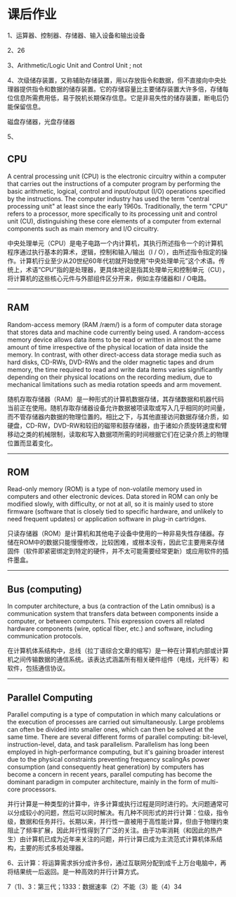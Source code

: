 # 课后作业
1、运算器、控制器、存储器、输入设备和输出设备

2、26

3、Arithmetic/Logic Unit and Control Unit ; not

4、次级储存装置，又称辅助存储装置，用以存放指令和数据，但不直接向中央处理器提供指令和数据的储存装置。它的存储容量比主要储存装置大许多倍，存储每位信息所需费用低，易于脱机长期保存信息。它是非易失性的储存装置，断电后仍能保留信息。

磁盘存储器，光盘存储器

5、
## CPU
A central processing unit (CPU) is the electronic circuitry within a computer that carries out the instructions of a computer program by performing the basic arithmetic, logical, control and input/output (I/O) operations specified by the instructions. The computer industry has used the term "central processing unit" at least since the early 1960s. Traditionally, the term "CPU" refers to a processor, more specifically to its processing unit and control unit (CU), distinguishing these core elements of a computer from external components such as main memory and I/O circuitry.

中央处理单元（CPU）是电子电路一个内计算机，其执行所述指令一个的计算机程序通过执行基本的算术，逻辑，控制和输入/输出（I / O），由所述指令指定的操作。计算机行业至少从20世纪60年代初就开始使用“中央处理单元”这个术语。传统上，术语“CPU”指的是处理器，更具体地说是指其处理单元和控制单元（CU），将计算机的这些核心元件与外部组件区分开来，例如主存储器和I / O电路。

---
## RAM
Random-access memory (RAM /ræm/) is a form of computer data storage that stores data and machine code currently being used. A random-access memory device allows data items to be read or written in almost the same amount of time irrespective of the physical location of data inside the memory. In contrast, with other direct-access data storage media such as hard disks, CD-RWs, DVD-RWs and the older magnetic tapes and drum memory, the time required to read and write data items varies significantly depending on their physical locations on the recording medium, due to mechanical limitations such as media rotation speeds and arm movement.

随机存取存储器（RAM）是一种形式的计算机数据存储，其存储数据和机器代码当前正在使用。随机存取存储器设备允许数据被项读取或写入几乎相同的时间量，而不管存储器内数据的物理位置的。相比之下，与其他直接访问数据存储介质，如硬盘，CD-RW，DVD-RW和较旧的磁带和鼓存储器，由于诸如介质旋转速度和臂移动之类的机械限制，读取和写入数据项所需的时间根据它们在记录介质上的物理位置而显着变化。

---

## ROM
Read-only memory (ROM) is a type of non-volatile memory used in computers and other electronic devices. Data stored in ROM can only be modified slowly, with difficulty, or not at all, so it is mainly used to store firmware (software that is closely tied to specific hardware, and unlikely to need frequent updates) or application software in plug-in cartridges.

只读存储器（ROM）是计算机和其他电子设备中使用的一种非易失性存储器。存储在ROM中的数据只能慢慢修改，比较困难，或根本没有，因此它主要用来存储固件（软件即紧密绑定到特定的硬件，并不太可能需要经常更新）或应用软件的插件墨盒。

---

## Bus (computing)
In computer architecture, a bus (a contraction of the Latin omnibus) is a communication system that transfers data between components inside a computer, or between computers. This expression covers all related hardware components (wire, optical fiber, etc.) and software, including communication protocols.

在计算机体系结构中，总线（拉丁语综合文章的缩写）是一种在计算机内部或计算机之间传输数据的通信系统。该表达式涵盖所有相关硬件组件（电线，光纤等）和软件，包括通信协议。

---

## Parallel Computing
Parallel computing is a type of computation in which many calculations or the execution of processes are carried out simultaneously. Large problems can often be divided into smaller ones, which can then be solved at the same time. There are several different forms of parallel computing: bit-level, instruction-level, data, and task parallelism. Parallelism has long been employed in high-performance computing, but it's gaining broader interest due to the physical constraints preventing frequency scalingAs power consumption (and consequently heat generation) by computers has become a concern in recent years, parallel computing has become the dominant paradigm in computer architecture, mainly in the form of multi-core processors.

并行计算是一种类型的计算中，许多计算或执行过程是同时进行的。大问题通常可以分成较小的问题，然后可以同时解决。有几种不同形式的并行计算：位级，指令级，数据和任务并行。长期以来，并行性一直被用于高性能计算，但由于物理约束阻止了频率扩展，因此并行性得到了广泛的关注。由于功率消耗（和因此的热产生）由计算机已成为近年来关注的问题，并行计算已成为主流范式计算机体系结构，主要的形式多核处理器。

6、云计算：将运算需求拆分成许多份，通过互联网分配到成千上万台电脑中，再将结果统一后返回。是一种高效的并行计算方式。

7（1)、3：第三代；1333：数据速率（2）不能（3）能（4）34